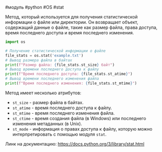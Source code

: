 #модуль #python #OS #stat


Метод, который используется для получения статистической информации о файле или директории. Он возвращает объект, содержащий данные о файле, такие как размер файла, права доступа, время последнего доступа и время последнего изменения.
```python
import os

# Получение статистической информации о файле
file_stats = os.stat('example.txt')
# Вывод размера файла в байтах
print(f"Размер файла: {file_stats.st_size} байт")
# Вывод времени последнего доступа к файлу
print(f"Время последнего доступа: {file_stats.st_atime}")
# Вывод времени последнего изменения файла
print(f"Время последнего изменения: {file_stats.st_mtime}")
```
Метод имеет несколько атрибутов:
- `st_size` - размер файла в байтах.
- `st_atime` - время последнего доступа к файлу.
- `st_mtime` - время последнего изменения файла.
- `st_ctime` - время создания файла (в Windows) или последнего изменения метаданных (в Unix).
- `st_mode` - информация о правах доступа к файлу, которую можно интерпретировать с помощью модуля `stat`.

Линк на документацию: https://docs.python.org/3/library/stat.html